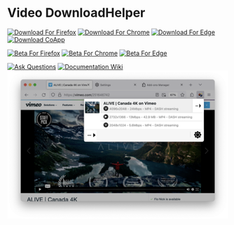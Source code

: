 # Video DownloadHelper

[![Download For Firefox](https://img.shields.io/amo/dw/video-downloadhelper?label=Download%20For%20Firefox&labelColor=red&logo=Firefox&logoColor=white)](https://addons.mozilla.org/firefox/addon/video-downloadhelper) [![Download For Chrome](https://img.shields.io/chrome-web-store/users/lmjnegcaeklhafolokijcfjliaokphfk?logo=googlechrome&logoColor=white&labelColor=blue&label=Download%20For%20Chrome)](https://chrome.google.com/webstore/detail/video-downloadhelper/lmjnegcaeklhafolokijcfjliaokphfk) [![Download For Edge](https://img.shields.io/badge/Download_For_Edge-purple?logo=microsoftedge&logoColor=white)](https://microsoftedge.microsoft.com/addons/detail/video-downloadhelper/jmkaglaafmhbcpleggkmaliipiilhldn) [![Download CoApp](https://img.shields.io/badge/download-coapp-orange?logoColor=orange)](https://github.com/aclap-dev/video-downloadhelper/wiki/Companion-App-Installation-Instructions)

[![Beta For Firefox](https://img.shields.io/badge/Beta_For_Firefox-red?logo=firefox&logoColor=white)](https://www.downloadhelper.net/firefox/betas) [![Beta For Chrome](https://img.shields.io/chrome-web-store/users/pfoiagbblcbmognbkekfpodpidedkmcc?label=Beta%20For%20Chrome&logo=googlechrome&logoColor=white&labelColor=blue)](https://chromewebstore.google.com/detail/video-downloadhelper-beta/pfoiagbblcbmognbkekfpodpidedkmcc) [![Beta For Edge](https://img.shields.io/badge/Beta_For_Edge-purple?logo=microsoftedge&logoColor=white)](https://microsoftedge.microsoft.com/addons/detail/video-downloadhelper-beta/fojefjolbhfidomcaelhceoldmmpcaga)

[![Ask Questions](https://img.shields.io/github/discussions/aclap-dev/download-helper?label=Ask%20Questions)](https://github.com/aclap-dev/download-helper/discussions) [![Documentation Wiki](https://img.shields.io/badge/documentation-wiki-red?logoColor=orange)](https://github.com/aclap-dev/download-helper/wiki)
[![](assets/screenshot.png)](https://downloadhelper.net)
